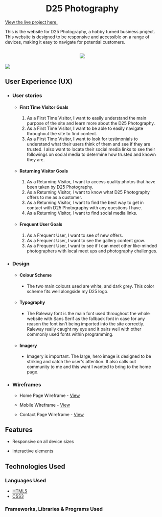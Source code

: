 <h1 align="center">D25 Photography</h1>

[View the live project here.]()

This is the website for D25 Photography, a hobby turned business project. This website is  designed to be responsive and accessible on a range of devices, making it easy to navigate for potential customers.

<h2 align="center"><img src="https://i.ibb.co/TYvTXz1/Example-CI.png"></h2>

<img src="/images/D25Photo.jpg">

## User Experience (UX)

-   ### User stories

    -   #### First Time Visitor Goals

        1. As a First Time Visitor, I want to easily understand the main purpose of the site and learn more about the D25 Photography.
        2. As a First Time Visitor, I want to be able to easily navigate throughout the site to find content.
        3. As a First Time Visitor, I want to look for testimonials to understand what their users think of them and see if they are trusted. I also want to locate their social media links to see their followings on social media to determine how trusted and known they are.

    -   #### Returning Visitor Goals

        1. As a Returning Visitor, I want to access quality photos that have been taken by D25 Photography.
        2. As a Returning Visitor, I want to know what D25 Photography offers to me as a customer.
        3. As a Returning Visitor, I want to find the best way to get in contact with D25 Photography with any questions I have.
        4. As a Returning Visitor, I want to find social media links.

    -   #### Frequent User Goals
        1. As a Frequent User, I want to see of new offers.
        2. As a Frequent User, I want to see the gallery content grow.
        3. As a Frequent User, I want to see if I can meet other like-minded photographers with local meet ups and photography challenges.

-   ### Design
    -   #### Colour Scheme
        -   The two main colours used are white, and dark grey. This color scheme fits well alongside my D25 logo.
    -   #### Typography
        -   The Raleway font is the main font used throughout the whole website with Sans Serif as the fallback font in case for any reason the font isn't being imported into the site correctly. Raleway really caught my eye and it pairs well with other commonly used fonts within programming.
    -   #### Imagery
        -    Imagery is important. The large, hero image is designed to be striking and catch the user's attention. It also calls out community to me and this want I wanted to bring to the home page.

*   ### Wireframes

    -   Home Page Wireframe - [View]()

    -   Mobile Wireframe - [View]()

    -   Contact Page Wireframe - [View]()

## Features

-   Responsive on all device sizes

-   Interactive elements

## Technologies Used

### Languages Used

-   [HTML5](https://en.wikipedia.org/wiki/HTML5)
-   [CSS3](https://en.wikipedia.org/wiki/Cascading_Style_Sheets)

### Frameworks, Libraries & Programs Used
